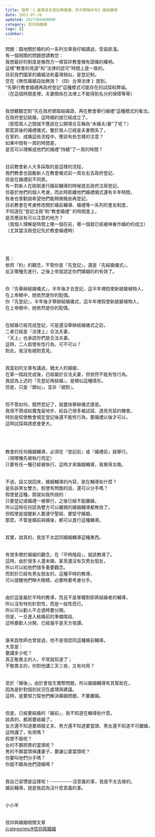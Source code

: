 ```yaml
---
title: 發問：1.基督徒先登記再婚禮，但中間隔半年2.婚前輔導
date: 2021-07-26
updated: 1627304400000
category: 信仰與婚姻
tags: []
sidebar: 
---
```


<div>
<div>問題：園地關於婚約的一系列文章我仔細讀過，受益匪淺。</div>
<div>有一個相關的問題想請教您：</div>
<div>我想最好的制度是像西方一樣容許教會擁有證婚的權柄。</div>
<div>這樣“教會的見證”和“法律的認可”時間上是一致的。</div>
<div>目前我們國家的婚姻法和臺灣相似，是登記制。</div>
<div>您在《無性婚姻自始無效？（四）台灣法律 》提到，</div>
<div>“先舉行教會婚禮再政府登記”這種模式可能存在的試探和弊端。</div>
<div>（在這個時間差裡，夫妻關係在法律上不能得到名分的保障等等）</div>
<div> </div>
<div> </div>
<div>我想聽聽您對“先在政府領取結婚證，再在教會舉行婚禮”這種模式的看法。</div>
<div>在政府登記結婚，這時婚約就已經成立了。</div>
<div>（那麼兩人之間就不應該在公開場合互稱為“未婚夫/妻”了呢？）</div>
<div>那麼其後的婚禮儀式，鑒於兩人已經是夫妻關系了，</div>
<div>在誓約、成婚這些流程中，應該有些怎樣的注意？</div>
<div>如果中間有一周的時間差，</div>
<div>是否可以理解成他們的婚禮“持續”了一周的時間？</div>
<div> </div>
<div> </div>
<div>目前教會新人大多採取的是這樣的流程，</div>
<div>我們教會也鼓勵新人在教會儀式前一周左右去政府登記，</div>
<div>但是在婚禮前不同房。</div>
<div>有一對新人在剛剛進行婚前輔導的時候就去政府注冊登記。</div>
<div>但基於他們的個人考慮，而此時距離他們婚禮儀式還有半年時間，</div>
<div>牧者也曾勸說希望他們能稍微晚些再登記。</div>
<div>目前教會在考慮修改關於婚前輔導、婚禮等一系列的會友制度，</div>
<div>不知道在“登記注冊”和“教會婚禮” 的時間差上，</div>
<div>是否應該有可以注意的地方？</div>
<div>（我個人理解是時間上哪一個在前，哪一個就已經被神看作婚約的成立）</div>
<div>（尤其當注冊登記先於教會婚禮時）</div>
<div> </div>
<div> </div>
<div> </div>
<div> </div>
<div>答：</div>
<div>依照『約』的觀念，不管你是『先登記』，還是『先結婚儀式』，</div>
<div>反正哪種先進行，之後上帝就認定你們婚姻的約有效了。</div>
<div> </div>
<div> </div>
<div>你『先舉辦結婚儀式』，半年後才去登記，這半年裡假使新娘變植物人，</div>
<div>在上帝眼中，她依然是你的配偶。</div>
<div>你『先登記』，半年後才舉辦結婚儀式，這半年裡假使新娘變植物人，</div>
<div>在上帝眼中，她依然是你的配偶。</div>
<div> </div>
<div> </div>
<div>在結婚已經完成登記，可是還沒舉辦結婚儀式之前，</div>
<div>二者已經是『法律上』合法夫妻，</div>
<div>『天上』也承認你們是合法夫妻。</div>
<div>這時，二人假使有性行為，可不可以？</div>
<div>對此，我沒有絕對意見。</div>
<div> </div>
<div> </div>
<div>我當初的文章有講過，猶太人的婚姻，</div>
<div>在第一階段完成後，已經屬於合法夫妻，但依然不能有性行為。</div>
<div>我認為上述的『先登記再結婚』，是類似這種情形。</div>
<div>但是，只是『類似』，並非『絕對』。</div>
<div> </div>
<div> </div>
<div>但不管如何，既然登記了，就盡快舉辦儀式便是。</div>
<div>我很不贊成給魔鬼留地步、給自己很多被試探、遇見兇惡的機會。</div>
<div>特別是假使教會規定登記後還不能性行為，要婚禮以後才可以，</div>
<div>這時試探與誘惑會更大。</div>
<div> </div>
<div> </div>
<div> </div>
<div> </div>
<div>教會的任何婚姻輔導，必須在『登記前』或『婚禮前』就舉行。</div>
<div>（視哪種先被執行而定）</div>
<div>只要有任一種已經被執行，這時才來婚姻輔導，我覺得太晚。</div>
<div> </div>
<div> </div>
<div>不過，話又說回來，婚姻輔導的內容，是在輔導些什麼？</div>
<div>是告訴男女雙方，假使有問題的話，還可以分手嗎？</div>
<div>假使是這種，那就如我所說的：</div>
<div>只要登記或婚禮一被舉行，之後已經不能離婚，</div>
<div>所以這時任何認為雙方可以離開的婚姻輔導都無效了。</div>
<div>但假使是提醒新人要遵守聖經、要堅守婚姻，</div>
<div>那麼，不管是婚前與婚後，都可以進行這種輔導。</div>
<div> </div>
<div> </div>
<div>其實，說真的，我並不太認同婚姻輔導這種東西。</div>
<div> </div>
<div> </div>
<div>有很多關於婚姻的觀念，在『平時階段』，就該教導了。</div>
<div>這時，由於很多人還未婚，甚至還沒有交男女朋友，</div>
<div>所以可以給他們很多重要觀念。</div>
<div>而對於已經有男女朋友的，這種平時的教導，</div>
<div>可以提醒他們睜大眼睛，必要時要考慮分手。</div>
<div> </div>
<div> </div>
<div>由於這是屬於平時的教導，而且不是單獨對即將結婚者的輔導，</div>
<div>所以沒有特別針對性，而是一般性而已，</div>
<div>所以可以勸人不合適時要分開。</div>
<div>但是，一旦進入結婚前的準備階段，</div>
<div>這時要勸人分開，已經幾乎是天方夜譚。</div>
<div> </div>
<div> </div>
<div>康來昌牧師也曾提過，他不是很認同這種婚前輔導。</div>
<div>大意是：</div>
<div>要講多少呢？</div>
<div>真正敬畏主的人，平常就知道了；</div>
<div>不敬畏主的，你對他講三天三夜，又有何用？</div>
<div> </div>
<div> </div>
<div>至於『婚後』，由於會發生實際問題，所以婚姻輔導有其幫助在，</div>
<div>因為是針對個別狀況在處理與建議。</div>
<div>這時，是要努力幫他們解決婚姻問題，不要離婚。</div>
<div> </div>
<div> </div>
<div>但是，已經要結婚的『婚前』，我不知道在輔導些什麼。</div>
<div>說真的，都將要結婚了，</div>
<div>女方還不知道要順服丈夫、男方還不知道要當頭、男女還不知道不可離婚，</div>
<div>這時講了，有用嗎？</div>
<div>假使不服呢？</div>
<div>女的不願把男的當頭呢？</div>
<div>男的不願當頭保護妻子，要讓公婆當頭呢？</div>
<div>你要叫他們分手嗎？</div>
<div>你就不願為他們證婚嗎？</div>
<div> </div>
<div> </div>
<div>我自己習慣是這樣啦！-----------沒意義的事，我是不太去做的。</div>
<div>婚前輔導，就是我認為沒什麼意義的事。</div>
<div> </div>
<div> </div>
<div>小小羊</div>
<div> </div>
<div> </div>
<div>
<div>信仰與婚姻相關文章</div>
<div><a href="/categories/#信仰與婚姻" target="_blank">/categories/#信仰與婚姻</a></div>
</div>
</div>
